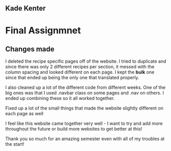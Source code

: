 ## Kade Kenter

# Final Assignmnet

## Changes made

I deleted the recipe specific pages off of the website. I tried to duplicate and since there was only 2 different recipes per section, it messed with the column spacing and looked different on each page. I kept the **bulk** one since that ended up being the only one that translated properly.

I also cleaned up a lot of the different code from different weeks. One of the big ones was that I used .navbar class on some pages and .nav on others. I ended up combining these so it all worked together.

Fixed up a lot of the small things that made the website slightly different on each page as well

I feel like this website came together very well - I want to try and add more throughout the future or build more websites to get better at this!

Thank you so much for an amazing semester even with all of my troubles at the start!
